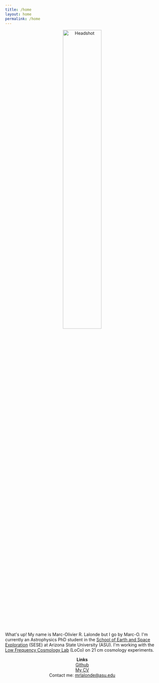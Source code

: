 ```yaml
---
title: /home
layout: home
permalink: /home
---
```

<p align="center">
<img src="graphics/fixed.jpg" alt="Headshot" width="50%" align="center">
</p>
  
What's up! My name is Marc-Olivier R. Lalonde but I go by Marc-O. I'm currently an Astrophysics PhD student in the <a href="https://sese.asu.edu/">School of Earth and Space Exploration</a> (SESE) at Arizona State University (ASU). I'm working with the <a href="https://loco.lab.asu.edu/">Low Frequency Cosmology Lab</a> (LoCo) on 21 cm cosmology experiments.

<p align="center">
<b> Links</b> <br>
  <a href="https://github.com/Starscream33">Github</a> <br>
  <a href="graphics/LibbyBerkhoutCV.pdf">My CV</a> <br>
  Contact me: <a href="mailto:mrlalonde@asu.edu">mrlalonde@asu.edu</a>
